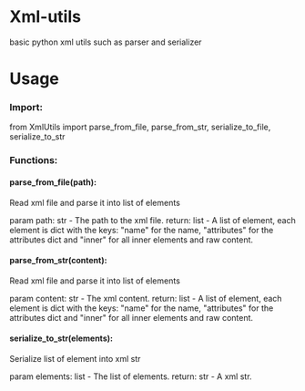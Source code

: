 # Xml-utils
basic python xml utils such as parser and serializer
# Usage
### Import:
from XmlUtils import parse_from_file, parse_from_str, serialize_to_file, serialize_to_str

### Functions:
#### parse_from_file(path):
Read xml file and parse it into list of elements

param path: str - The path to the xml file.
return: list - A list of element, each element is dict with the keys: "name" for the name, "attributes" for the attributes dict and "inner" for all inner elements and raw content.

#### parse_from_str(content):
Read xml file and parse it into list of elements

param content: str - The xml content.
return: list - A list of element, each element is dict with the keys: "name" for the name, "attributes" for the attributes dict and "inner" for all inner elements and raw content.

#### serialize_to_str(elements):
Serialize list of element into xml str

param elements: list - The list of elements.
return: str -  A xml str.


